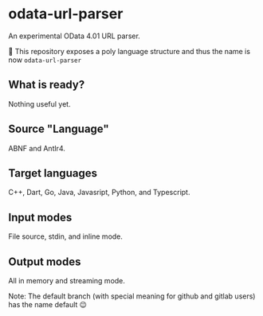 # odata-url-parser
An experimental OData 4.01 URL parser. 

🔔 This repository exposes a poly language structure and thus the name is now `odata-url-parser`

## What is ready?

Nothing useful yet.

## Source "Language"

ABNF and Antlr4.

## Target languages

C++, Dart, Go, Java, Javasript, Python, and Typescript.

## Input modes

File source, stdin, and inline mode.

## Output modes

All in memory and streaming mode.

Note: The default branch (with special meaning for github and gitlab users) has the name default 😉
